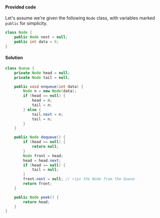 #### Provided code

Let's assume we're given the following `Node` class, with variables marked `public` for simplicity.
```java
class Node {
    public Node next = null;
    public int data = 0;
}
```

#### Solution

```java
class Queue {
    private Node head = null;
    private Node tail = null;

    public void enqueue(int data) {
        Node n = new Node(data);
        if (head == null) {
            head = n;
            tail = n;
        } else {
            tail.next = n;
            tail = n;
        }
    }

    public Node dequeue() {
        if (head == null) {
            return null;
        }
        Node front = head;
        head = head.next;
        if (head == null) {
            tail = null;
        }
        front.next = null; // rips the Node from the Queue
        return front;
    }

    public Node peek() {
        return head;
    }
}
```
